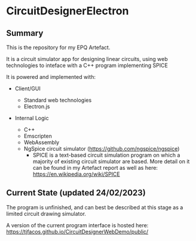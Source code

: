 # CircuitDesignerElectron

## Summary

This is the repository for my EPQ Artefact.

It is a circuit simulator app for designing linear circuits, using web technologies to inteface with a C++ program implementing SPICE

It is powered and implemented with:

* Client/GUI
  * Standard web technologies
  * Electron.js
  
* Internal Logic
  * C++
  * Emscripten
  * WebAssembly
  * NgSpice circuit simulator (https://github.com/ngspice/ngspice)
    * SPICE is a text-based circuit simulation program on which a majority of existing circuit simulator are based. More detail on it can be found in my Artefact report as well as here: https://en.wikipedia.org/wiki/SPICE
  
## Current State (updated 24/02/2023)
The program is unfinished, and can best be described at this stage as a limited circuit drawing simulator.

A version of the current program interface is hosted here: https://tjfacos.github.io/CircuitDesignerWebDemo/public/
